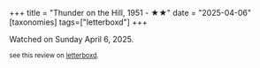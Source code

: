 +++
title = "Thunder on the Hill, 1951 - ★★"
date = "2025-04-06"
[taxonomies]
tags=["letterboxd"]
+++

Watched on Sunday April 6, 2025.

<small>see this review on <a href="https://letterboxd.com/nonmodernist/film/thunder-on-the-hill/">letterboxd</a>.</small>